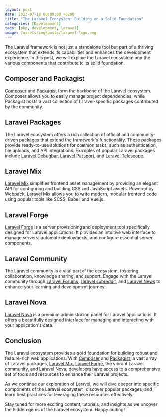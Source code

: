 ```yaml
---
layout: post
date: 2023-07-18 00:00:00 +0200
title: "The Laravel Ecosystem: Building on a Solid Foundation"
categories: [Development]
tags: [php, development, laravel]
image: /assets/img/posts/laravel-logo.png
---
```


The Laravel framework is not just a standalone tool but part of a thriving ecosystem that extends its capabilities and enhances the development experience. In this post, we will explore the Laravel ecosystem and the various components that contribute to its solid foundation.

## Composer and Packagist

[Composer](https://getcomposer.org/) and [Packagist](https://packagist.org/) form the backbone of the Laravel ecosystem. Composer allows you to easily manage project dependencies, while Packagist hosts a vast collection of Laravel-specific packages contributed by the community.

## Laravel Packages

The Laravel ecosystem offers a rich collection of official and community-driven packages that extend the framework's functionality. These packages provide ready-to-use solutions for common tasks, such as authentication, file uploads, and API integrations. Examples of popular Laravel packages include [Laravel Debugbar](https://github.com/barryvdh/laravel-debugbar), [Laravel Passport](https://laravel.com/docs/passport), and [Laravel Telescope](https://laravel.com/docs/telescope).

## Laravel Mix

[Laravel Mix](https://laravel-mix.com/) simplifies frontend asset management by providing an elegant API for configuring and building CSS and JavaScript assets. Powered by Webpack, Laravel Mix allows you to write modern, modular frontend code using popular tools like SCSS, Babel, and Vue.js.

## Laravel Forge

[Laravel Forge](https://forge.laravel.com/) is a server provisioning and deployment tool specifically designed for Laravel applications. It provides an intuitive web interface to manage servers, automate deployments, and configure essential server components.

## Laravel Community

The Laravel community is a vital part of the ecosystem, fostering collaboration, knowledge sharing, and support. Engage with the Laravel community through [Laravel Forums](https://laracasts.com/discuss), [Laravel subreddit](https://www.reddit.com/r/laravel/), and [Laravel News](https://laravel-news.com/) to enhance your learning and development journey.

## Laravel Nova

[Laravel Nova](https://nova.laravel.com/) is a premium administration panel for Laravel applications. It offers a beautifully designed interface for managing and interacting with your application's data.

## Conclusion

The Laravel ecosystem provides a solid foundation for building robust and feature-rich web applications. With [Composer](https://getcomposer.org/) and [Packagist](https://packagist.org/), a vast array of Laravel packages, [Laravel Mix](https://laravel-mix.com/), [Laravel Forge](https://forge.laravel.com/), the vibrant Laravel community, and [Laravel Nova](https://nova.laravel.com/), developers have access to a comprehensive set of tools and resources to enhance their Laravel projects.

As we continue our exploration of Laravel, we will dive deeper into specific components of the Laravel ecosystem, discover popular packages, and learn best practices for leveraging these resources effectively.

Stay tuned for more exciting content, tutorials, and insights as we uncover the hidden gems of the Laravel ecosystem. Happy coding!
